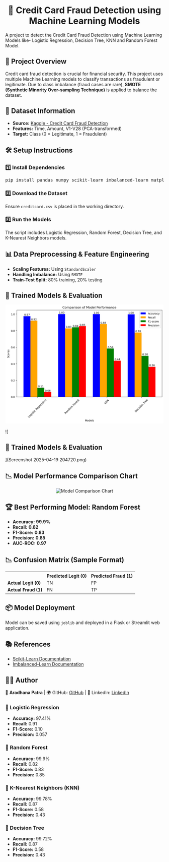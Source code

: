 <h1 align="center">🚀 Credit Card Fraud Detection using Machine Learning Models</h1>
A project to detect the Credit Card Fraud Detection using Machine Learning Models like- Logistic Regression, Decision Tree, KNN and Random Forest Model.

<h2>📌 Project Overview</h2>
<p>
  Credit card fraud detection is crucial for financial security. This project uses multiple Machine Learning models to classify transactions as fraudulent or legitimate.
  Due to class imbalance (fraud cases are rare), <b>SMOTE (Synthetic Minority Over-sampling Technique)</b> is applied to balance the dataset.
</p>

<h2>📂 Dataset Information</h2>
<ul>
  <li><b>Source:</b> <a href="https://www.kaggle.com/datasets/mlg-ulb/creditcardfraud">Kaggle - Credit Card Fraud Detection</a></li>
  <li><b>Features:</b> Time, Amount, V1-V28 (PCA-transformed)</li>
  <li><b>Target:</b> Class (0 = Legitimate, 1 = Fraudulent)</li>
</ul>

<h2>🛠️ Setup Instructions</h2>
<h3>1️⃣ Install Dependencies</h3>
<pre>
pip install pandas numpy scikit-learn imbalanced-learn matplotlib seaborn joblib
</pre>

<h3>2️⃣ Download the Dataset</h3>
<p>Ensure <code>creditcard.csv</code> is placed in the working directory.</p>

<h3>3️⃣ Run the Models</h3>
<p>The script includes Logistic Regression, Random Forest, Decision Tree, and K-Nearest Neighbors models.</p>

<h2>📊 Data Preprocessing & Feature Engineering</h2>
<ul>
  <li><b>Scaling Features:</b> Using <code>StandardScaler</code></li>
  <li><b>Handling Imbalance:</b> Using <code>SMOTE</code></li>
  <li><b>Train-Test Split:</b> 80% training, 20% testing</li>
</ul>

<h2>🤖 Trained Models & Evaluation</h2>

<p align="center">
  <img src="Comparision of all ML Models.png" alt="Model Comparison Chart" width="700"/>
</p>
![<h2>🤖 Trained Models & Evaluation</h2>](Screenshot 2025-04-19 204720.png)

<h2>📉 Model Performance Comparison Chart</h2>

<p align="center">
  <img src="C:\Users\ankip\Pictures\Screenshots\Screenshot 2025-04-19 204337.png" alt="Model Comparison Chart" width="700"/>
</p>

<h2>🏆 Best Performing Model: Random Forest</h2>
<ul>
  <li><b>Accuracy:</b> <b>99.9%</b></li>
  <li><b>Recall:</b> <b>0.82</b></li>
  <li><b>F1-Score:</b> <b>0.83</b></li>
  <li><b>Precision:</b> <b>0.85</b></li>
  <li><b>AUC-ROC:</b> <b>0.97</b></li>
</ul>

<h2>📉 Confusion Matrix (Sample Format)</h2>
<table>
  <tr>
    <th></th>
    <th>Predicted Legit (0)</th>
    <th>Predicted Fraud (1)</th>
  </tr>
  <tr>
    <td><b>Actual Legit (0)</b></td>
    <td>TN</td>
    <td>FP</td>
  </tr>
  <tr>
    <td><b>Actual Fraud (1)</b></td>
    <td>FN</td>
    <td>TP</td>
  </tr>
</table>

<h2>📦 Model Deployment</h2>
<p>Model can be saved using <code>joblib</code> and deployed in a Flask or Streamlit web application.</p>

<h2>📚 References</h2>
<ul>
  <li><a href="https://scikit-learn.org/">Scikit-Learn Documentation</a></li>
  <li><a href="https://imbalanced-learn.org/">Imbalanced-Learn Documentation</a></li>
</ul>

<h2>👨‍💻 Author</h2>
<p>🚀 <b>Aradhana Patra</b> | 🌍 GitHub: <a href="https://github.com/aradhana-56">GitHub</a> | 🔗 LinkedIn: <a href="https://www.linkedin.com/in/aradhana-patra-8694642b5">LinkedIn</a></p>




<h3>🔹 Logistic Regression</h3>
<ul>
  <li><b>Accuracy:</b> 97.41%</li>
  <li><b>Recall:</b> 0.91</li>
  <li><b>F1-Score:</b> 0.10</li>
  <li><b>Precision:</b> 0.057</li>
</ul>

<h3>🔹 Random Forest</h3>
<ul>
  <li><b>Accuracy:</b> 99.9%</li>
  <li><b>Recall:</b> 0.82</li>
  <li><b>F1-Score:</b> 0.83</li>
  <li><b>Precision:</b> 0.85</li>
</ul>

<h3>🔹 K-Nearest Neighbors (KNN)</h3>
<ul>
  <li><b>Accuracy:</b> 99.78%</li>
  <li><b>Recall:</b> 0.87</li>
  <li><b>F1-Score:</b> 0.58</li>
  <li><b>Precision:</b> 0.43</li>
</ul>

<h3>🔹 Decision Tree</h3>
<ul>
  <li><b>Accuracy:</b> 99.72%</li>
  <li><b>Recall:</b> 0.87</li>
  <li><b>F1-Score:</b> 0.58</li>
  <li><b>Precision:</b> 0.43</li>
</ul>
